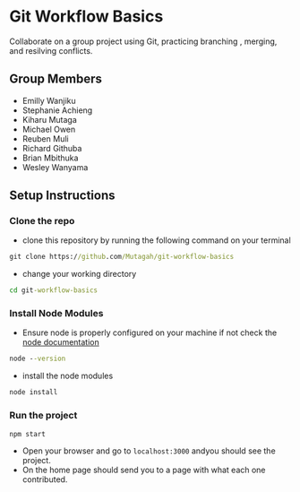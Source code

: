 # Git Workflow Basics

Collaborate on a group project using Git, practicing branching , merging, and resilving conflicts.  

## Group Members  

- Emilly Wanjiku
- Stephanie Achieng
- Kiharu Mutaga
- Michael Owen
- Reuben Muli
- Richard Githuba
- Brian Mbithuka
- Wesley Wanyama

## Setup Instructions

### Clone the repo

- clone this repository by running the following command on your terminal

```cmd
git clone https://github.com/Mutagah/git-workflow-basics
```

- change your working directory

```cmd
cd git-workflow-basics
```

### Install Node Modules

- Ensure node is properly configured on your machine if not check the [node documentation](https://nodejs.org/en)

```cmd
node --version
```

- install the node modules

```cmd
node install
```

### Run the project

```cmd
npm start
```

- Open your browser and go to `localhost:3000` andyou should see the project.  
- On the home page should send you to a page with what each one contributed.  
